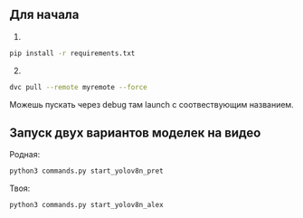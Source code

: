 ## Для начала

1.
```bash
pip install -r requirements.txt
```
2.
```bash
dvc pull --remote myremote --force
```

Можешь пускать через debug там launch с соотвествующим названием.

## Запуск двух вариантов моделек на видео

Родная:
```bash
python3 commands.py start_yolov8n_pret
```
Твоя:
```bash
python3 commands.py start_yolov8n_alex
```
